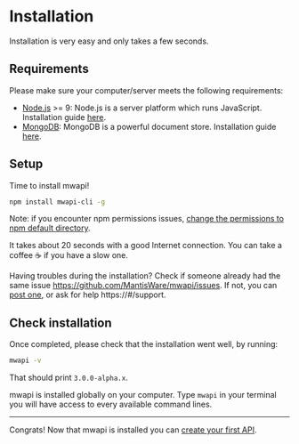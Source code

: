 # Installation

Installation is very easy and only takes a few seconds.

## Requirements

Please make sure your computer/server meets the following requirements:
 - [Node.js](https://nodejs.org) >= 9: Node.js is a server platform which runs JavaScript. Installation guide [here](https://nodejs.org/en/download/).
 - [MongoDB](https://www.mongodb.com/): MongoDB is a powerful document store. Installation guide [here](https://www.mongodb.com/download-center?j#community).

## Setup

Time to install mwapi!

```bash
npm install mwapi-cli -g
```

Note: if you encounter npm permissions issues, [change the permissions to npm default directory](https://docs.npmjs.com/getting-started/fixing-npm-permissions#option-1-change-the-permission-to-npms-default-directory).

It takes about 20 seconds with a good Internet connection. You can take a coffee ☕️  if you have a slow one.

Having troubles during the installation? Check if someone already had the same issue https://github.com/MantisWare/mwapi/issues. If not, you can [post one](https://github.com/MantisWare/mwapi/issues/new), or ask for help https://#/support.

## Check installation

Once completed, please check that the installation went well, by running:

```bash
mwapi -v
```

That should print `3.0.0-alpha.x`.

mwapi is installed globally on your computer. Type `mwapi` in your terminal you will have access to every available command lines.

***

Congrats! Now that mwapi is installed you can [create your first API](quick-start.md).
